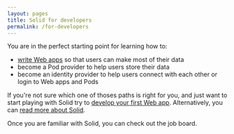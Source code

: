 ```yaml
---
layout: pages
title: Solid for developers
permalink: /for-developers
---
```


You are in the perfect starting point for learning how to:
- [write Web apps](/for-developers/apps) so that users can make most of their data
- become a Pod provider to help users store their data
- become an identity provider to help users connect with each other or login to Web apps and Pods

If you're not sure which one of thoses paths is right for you, and just want to start playing with Solid try to [develop your first Web app](/for-developers/apps/first-app). Alternatively, you can [read more about Solid](/#what-is-solid).

Once you are familiar with Solid, you can check out the job board.